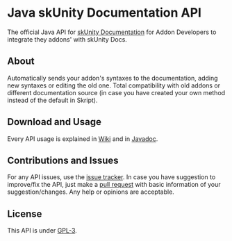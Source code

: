 # Java skUnity Documentation API

The official Java API for [skUnity Documentation](http://skunity.com) for Addon Developers to integrate they addons' 
with skUnity Docs.

## About
Automatically sends your addon's syntaxes to the documentation, adding new syntaxes or editing the old one. Total
compatibility with old addons or different documentation source (in case you have created your own method instead of
the default in Skript).

## Download and Usage
Every API usage is explained in [Wiki](/wiki) and in [Javadoc](http://skunity.com/javadoc).

## Contributions and Issues
For any API issues, use the [issue tracker](/issues). In case you have suggestion to improve/fix the API, just make a 
[pull request](/pulls) with basic information of your suggestion/changes. Any help or opinions are acceptable.

## License

This API is under [GPL-3](blob/master/license.yml). 

